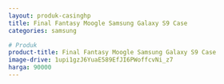 ```yaml
---
layout: produk-casinghp
title: Final Fantasy Moogle Samsung Galaxy S9 Case
categories: samsung

# Produk
product-title: Final Fantasy Moogle Samsung Galaxy S9 Case
image-drive: 1upi1gzJ6YuaE589EfJI6PWoffcvNi_z7
harga: 90000
---
```

